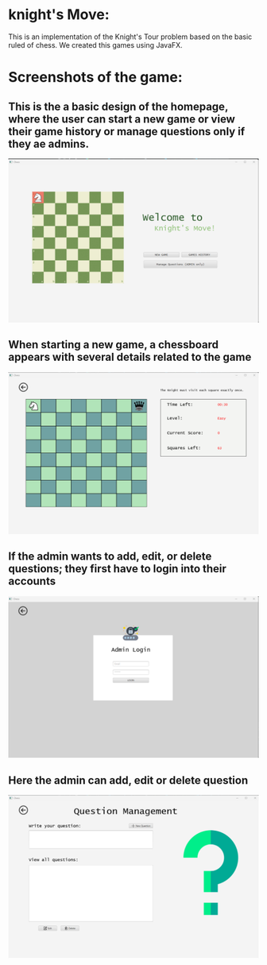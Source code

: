 # knight's Move:
This is an implementation of the Knight's Tour problem based on the basic ruled of chess.
We created this games using JavaFX.

# Screenshots of the game:
## This is the a basic design of the homepage, where the user can start a new game or view their game history or manage questions only if they ae admins.
![](https://github.com/AseelKhalilieh/knights-move/blob/main/homepage-fxml.png)
## When starting a new game, a chessboard appears with several details related to the game
![](https://github.com/AseelKhalilieh/knights-move/blob/main/game-fxml.png)
## If the admin wants to add, edit, or delete questions; they first have to login into their accounts
![](https://github.com/AseelKhalilieh/knights-move/blob/main/login-fxml.png)
## Here the admin can add, edit or delete question
![](https://github.com/AseelKhalilieh/knights-move/blob/main/questions-fxml.png)

